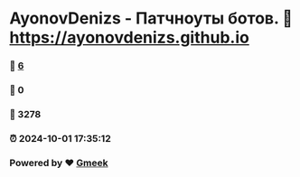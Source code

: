 # AyonovDenizs - Патчноуты ботов. :link: https://ayonovdenizs.github.io 
### :page_facing_up: [6](https://ayonovdenizs.github.io/tag.html) 
### :speech_balloon: 0 
### :hibiscus: 3278 
### :alarm_clock: 2024-10-01 17:35:12 
### Powered by :heart: [Gmeek](https://github.com/Meekdai/Gmeek)
